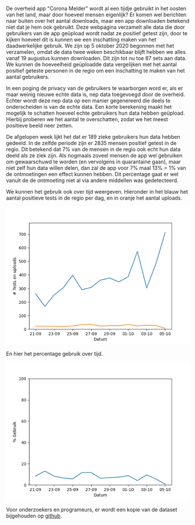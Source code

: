 
De overheid app "Corona Melder" wordt al een tijdje gebruikt in het oosten van het land, maar door hoeveel mensen eigenlijk? Er komen wel berichten naar buiten over het aantal downloads, maar een app downloaden betekend niet dat je hem ook gebruikt. Deze webpagina verzamelt alle data die door gebruikers van de app geüpload wordt nadat ze positief getest zijn, door te kijken hoeveel dit is kunnen we een inschatting maken van het daadwerkelijke gebruik. We zijn op 5 oktober 2020 begonnen met het verzamelen, omdat de data twee weken beschikbaar blijft hebben we alles vanaf 19 augustus kunnen downloaden. Dit zijn tot nu toe 87 sets aan data. We kunnen de hoeveelheid geüploadde data vergelijken met het aantal positief geteste personen in de regio om een inschatting te maken van het aantal gebruikers.

In een poging de privacy van de gebruikers te waarborgen word er, als er maar weinig nieuwe echte data is, nep data toegevoegd door de overheid. Echter wordt deze nep data op een manier gegenereerd die deels te onderscheiden is van de echte data. Een korte berekening maakt het mogelijk te schatten hoeveel echte gebruikers hun data hebben geüpload. Hierbij proberen we het aantal te overschatten, zodat we het meest positieve beeld neer zetten.

De afgelopen week lijkt het dat er 189 zieke gebruikers hun data hebben gedeeld. In de zelfde periode zijn er 2835 mensen positief getest in de regio. Dit betekend dat 7% van de mensen in de regio ook echt hun data deeld als ze ziek zijn. Als nogmaals zoveel mensen de app wel gebruiken om gewaarschuwd te worden (en vervolgens in quarantaine gaan), maar niet zelf hun data willen delen, dan zal de app voor 7% maal 13% = 1% van de ontmoetingen een effect kunnen hebben. Dit percentage gaat er wel vanuit de de ontmoeting niet al via andere middellen was gedetecteerd.

We kunnen het gebruik ook over tijd weergeven. Hieronder in het blauw het aantal positieve tests in de regio per dag, en in oranje het aantal uploads.

![Plot van uploads en positieve tests over tijd.](plot_abs.png)

En hier het percentage gebruik over tijd.

![Plot van percentage gebruik over tijd.](plot_rel.png)

Voor onderzoekers en programeurs, er wordt een kopie van de dataset bijgehouden op [github](https://github.com/jorants/CoronaMelderCDN).

